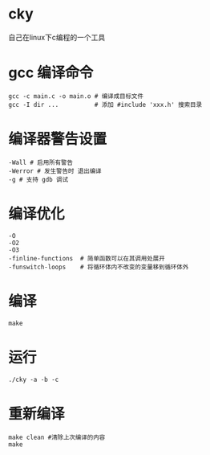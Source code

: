 # cky
自己在linux下c编程的一个工具

# gcc 编译命令
```shell
gcc -c main.c -o main.o # 编译成目标文件
gcc -I dir ...          # 添加 #include 'xxx.h' 搜索目录
```

# 编译器警告设置
```shell
-Wall # 启用所有警告
-Werror # 发生警告时 退出编译
-g # 支持 gdb 调试
```

# 编译优化
```shell
-O
-O2
-O3
-finline-functions  # 简单函数可以在其调用处展开
-funswitch-loops    # 将循环体内不改变的变量移到循环体外
```

# 编译
```
make
```

# 运行
```
./cky -a -b -c
```

# 重新编译
```
make clean #清除上次编译的内容
make
```
